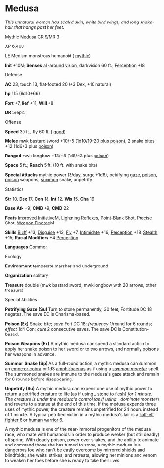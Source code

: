 # Medusa

_This unnatural woman has scaled skin, white bird wings, and long snake-hair that hangs past her feet._

Mythic Medusa CR 9/MR 3

XP 6,400

LE Medium monstrous humanoid ( [mythic](mythicAdventures/mythicMonsters.md#_mythic-subtype))

**Init** +10M; **Senses** [all-around vision](monsters/universalMonsterRules.md#_all-around-vision), darkvision 60 ft.; [Perception](skills/perception.md#_perception) +18

Defense

**AC** 23, touch 13, flat-footed 20 (+3 Dex, +10 natural)

**hp** 115 (9d10+66)

**Fort** +7, **Ref** +11, **Will** +8

**DR** 5/epic

Offense

**Speed** 30 ft., fly 60 ft. ( [good](monsters/creatureTypes.md#_good-subtype))

**Melee** mwk bastard sword +10/+5 (1d10/19–20 plus [poison](monsters/universalMonsterRules.md#_poison)), 2 snake bites +12 (1d6+3 plus [poison](monsters/universalMonsterRules.md#_poison))

**Ranged** mwk longbow +13/+8 (1d8/×3 plus [poison](monsters/universalMonsterRules.md#_poison))

**Space** 5 ft.; **Reach** 5 ft. (10 ft. with snake bite)

**Special Attacks** mythic power (3/day, surge +1d6), petrifying [gaze](monsters/universalMonsterRules.md#_gaze), [poison](monsters/universalMonsterRules.md#_poison), [poison](monsters/universalMonsterRules.md#_poison) weapons, [summon](monsters/universalMonsterRules.md#_summon) snake, unpetrify

Statistics

**Str** 10, **Dex** 17, **Con** 18, **Int** 12, **Wis** 15, **Cha** 19

**Base Atk** +9; **CMB** +9; **CMD** 22

**Feats** [Improved Initiative](mythicAdventures/mythicFeats.md#_improved-initiative-mythic)M, [Lightning Reflexes](feats.md#_lightning-reflexes), [Point-Blank Shot](feats.md#_point-blank-shot), Precise Shot, [Weapon Finesse](mythicAdventures/mythicFeats.md#_weapon-finesse-mythic)M

**Skills** [Bluff](skills/bluff.md#_bluff) +13, [Disguise](skills/disguise.md#_disguise) +13, [Fly](skills/fly.md#_fly) +7, [Intimidate](skills/intimidate.md#_intimidate) +16, [Perception](skills/perception.md#_perception) +18, [Stealth](skills/stealth.md#_stealth) +15; **Racial Modifiers** +4 [Perception](skills/perception.md#_perception)

**Languages** Common

Ecology

**Environment** temperate marshes and underground

**Organization** solitary

**Treasure** double (mwk bastard sword, mwk longbow with 20 arrows, other treasure)

Special Abilities

**Petrifying Gaze (Su)** Turn to stone permanently, 30 feet, Fortitude DC 18 negates. The save DC is Charisma-based.

**Poison (Ex)** Snake bite; _save_ Fort DC 18; _frequency_ 1/round for 6 rounds; _effect_ 1d4 Con; _cure_ 2 consecutive saves. The save DC is Constitution-based.

**Poison Weapons (Ex)** A mythic medusa can spend a standard action to apply her snake poison to her sword or to two arrows, and normally poisons her weapons in advance.

**Summon Snake (Sp)** As a full-round action, a mythic medusa can summon an [emperor cobra](additionalMonsters/snake.md#_snake,-emperor-cobra) or 1d3 [amphisbaenas](additionalMonsters/amphisbaena.md#_amphisbaena) as if using a [_summon monster_](spells/summonMonster.md) spell. The summoned snakes are immune to the medusa's gaze attack and remain for 8 rounds before disappearing.

**Unpetrify (Su)** A mythic medusa can expend one use of mythic power to return a petrified creature to life (as if using _ [stone to flesh](spells/stoneToFlesh.md#_stone-to-flesh)_) for 1 minute. The creature is under the medusa's control (as if using _ [dominate monster](spells/dominateMonster.md#_dominate-monster)_) and reverts to a statue at the end of this time. If the medusa expends three uses of mythic power, the creature remains unpetrified for 24 hours instead of 1 minute. A typical petrified victim in a mythic medusa's lair is a [half-elf fighter 6](npcCodex/core/fighter.md#_adventuring-blacksmith) or [human warrior 6](npcCodex/npc/warrior.md#_grizzled-mercenary).

A mythic medusa is one of the near-immortal progenitors of the medusa race, who mate with humanoids in order to produce weaker (but still deadly) offspring. With deadly poison, power over snakes, and the ability to animate and command those she has turned to stone, a mythic medusa is a dangerous foe who can't be easily overcome by mirrored shields and blindfolds; she waits, strikes, and retreats, allowing her minions and venom to weaken her foes before she is ready to take their lives.

